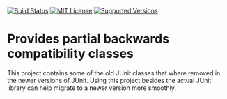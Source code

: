 [![Build Status](https://travis-ci.org/reinhapa/junit-compat.svg)](https://travis-ci.org/reinhapa/junit-compat)
[![MIT License](https://img.shields.io/badge/license-MIT-orange.svg)](https://github.com/reinhapa/junit-compat/blob/master/LICENSE)
[![Supported Versions](https://img.shields.io/badge/Java-7%2C%208-blue.svg)](https://travis-ci.org/reinhapa/junit-compat)

# Provides partial backwards compatibility classes

This project contains some of the old JUnit classes that where removed in the newer versions
of JUnit. Using this project besides the actual JUnit library can help migrate to a newer
version more smoothly.